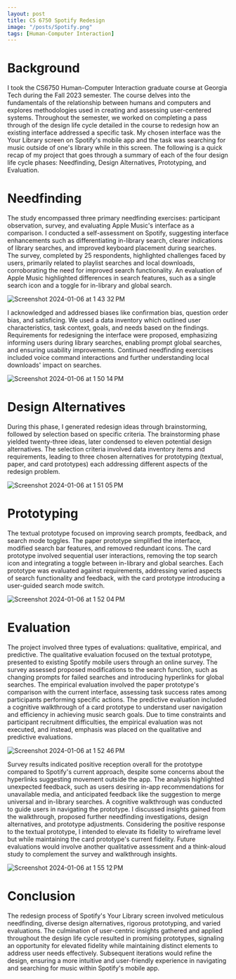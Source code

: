 ```yaml
---
layout: post
title: CS 6750 Spotify Redesign
image: "/posts/Spotify.png"
tags: [Human-Computer Interaction]
---
```

# Background
I took the CS6750 Human-Computer Interaction graduate course at Georgia Tech during the Fall 2023 semester. The course delves into the fundamentals of the relationship between humans and computers and explores methodologies used in creating and assessing user-centered systems. Throughout the semester, we worked on completing a pass through of the design life cycle detailed in the course to redesign how an existing interface addressed a specific task. My chosen interface was the Your Library screen on Spotify's mobile app and the task was searching for music outside of one's library while in this screen. The following is a quick recap of my project that goes through a summary of each of the four design life cycle phases: Needfinding, Design Alternatives, Prototyping, and Evaluation.

# Needfinding
The study encompassed three primary needfinding exercises: participant observation, survey, and evaluating Apple Music's interface as a comparison. I conducted a self-assessment on Spotify, suggesting interface enhancements such as differentiating in-library search, clearer indications of library searches, and improved keyboard placement during searches. The survey, completed by 25 respondents, highlighted challenges faced by users, primarily related to playlist searches and local downloads, corroborating the need for improved search functionality. An evaluation of Apple Music highlighted differences in search features, such as a single search icon and a toggle for in-library and global search. 

![Screenshot 2024-01-06 at 1 43 32 PM](https://github.com/chris-delgado/chris-delgado.github.io/assets/19756136/300397c0-6910-46e4-a5e2-99b1fab5b201)

I acknowledged and addressed biases like confirmation bias, question order bias, and satisficing. We used a data inventory which outlined user characteristics, task context, goals, and needs based on the findings. Requirements for redesigning the interface were proposed, emphasizing informing users during library searches, enabling prompt global searches, and ensuring usability improvements. Continued needfinding exercises included voice command interactions and further understanding local downloads' impact on searches. 

![Screenshot 2024-01-06 at 1 50 14 PM](https://github.com/chris-delgado/chris-delgado.github.io/assets/19756136/70062d3e-61ab-4377-a213-745281eb2972)


# Design Alternatives
During this phase, I generated redesign ideas through brainstorming, followed by selection based on specific criteria. The brainstorming phase yielded twenty-three ideas, later condensed to eleven potential design alternatives. The selection criteria involved data inventory items and requirements, leading to three chosen alternatives for prototyping (textual, paper, and card prototypes) each addressing different aspects of the redesign problem.

![Screenshot 2024-01-06 at 1 51 05 PM](https://github.com/chris-delgado/chris-delgado.github.io/assets/19756136/b863d2e3-c5de-4f39-951a-1092c9ca3620)


# Prototyping
The textual prototype focused on improving search prompts, feedback, and search mode toggles. The paper prototype simplified the interface, modified search bar features, and removed redundant icons. The card prototype involved sequential user interactions, removing the top search icon and integrating a toggle between in-library and global searches. Each prototype was evaluated against requirements, addressing varied aspects of search functionality and feedback, with the card prototype introducing a user-guided search mode switch.

![Screenshot 2024-01-06 at 1 52 04 PM](https://github.com/chris-delgado/chris-delgado.github.io/assets/19756136/92925351-21f0-499b-90a4-02c59c2fbda8)


# Evaluation
The project involved three types of evaluations: qualitative, empirical, and predictive. The qualitative evaluation focused on the textual prototype, presented to existing Spotify mobile users through an online survey. The survey assessed proposed modifications to the search function, such as changing prompts for failed searches and introducing hyperlinks for global searches. The empirical evaluation involved the paper prototype's comparison with the current interface, assessing task success rates among participants performing specific actions. The predictive evaluation included a cognitive walkthrough of a card prototype to understand user navigation and efficiency in achieving music search goals. Due to time constraints and participant recruitment difficulties, the empirical evaluation was not executed, and instead, emphasis was placed on the qualitative and predictive evaluations.

![Screenshot 2024-01-06 at 1 52 46 PM](https://github.com/chris-delgado/chris-delgado.github.io/assets/19756136/07411b93-2798-428b-8826-0c8bc41e664c)


Survey results indicated positive reception overall for the prototype compared to Spotify's current approach, despite some concerns about the hyperlinks suggesting movement outside the app. The analysis highlighted unexpected feedback, such as users desiring in-app recommendations for unavailable media, and anticipated feedback like the suggestion to merge universal and in-library searches. A cognitive walkthrough was conducted to guide users in navigating the prototype. I discussed insights gained from the walkthrough, proposed further needfinding investigations, design alternatives, and prototype adjustments. Considering the positive response to the textual prototype, I intended to elevate its fidelity to wireframe level but while maintaining the card prototype's current fidelity. Future evaluations would involve another qualitative assessment and a think-aloud study to complement the survey and walkthrough insights.

![Screenshot 2024-01-06 at 1 55 12 PM](https://github.com/chris-delgado/chris-delgado.github.io/assets/19756136/4ff952f1-cc0e-443f-9dc0-06632697de01)

# Conclusion
The redesign process of Spotify's Your Library screen involved meticulous needfinding, diverse design alternatives, rigorous prototyping, and varied evaluations. The culmination of user-centric insights gathered and applied throughout the design life cycle resulted in promising prototypes, signaling an opportunity for elevated fidelity while maintaining distinct elements to address user needs effectively. Subsequent iterations would refine the design, ensuring a more intuitive and user-friendly experience in navigating and searching for music within Spotify's mobile app.
